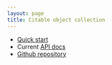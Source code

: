 ```yaml
---
layout: page
title: Citable object collection
---
```


-   [Quick start](quick)
-   Current [API docs](api/edu/holycross/shot/citeobj/index.html)
-   [Github repository](https://github.com/cite-architecture/citeobj)
